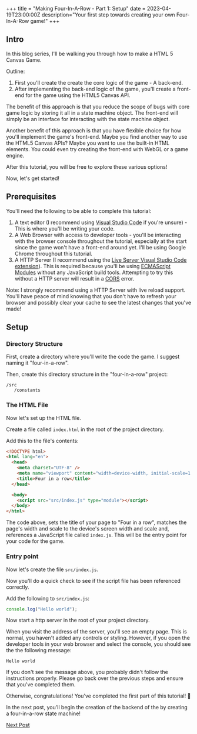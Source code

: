 +++
title = "Making Four-In-A-Row - Part 1: Setup"
date = 2023-04-19T23:00:00Z
description="Your first step towards creating your own Four-In-A-Row game!"
+++

## Intro

In this blog series, I'll be walking you through how to make a HTML 5 Canvas Game.

Outline:

1. First you'll create the create the core logic of the game - A back-end.
2. After implementing the back-end logic of the game, you'll create a front-end for the game using the HTML5 Canvas API.

The benefit of this approach is that you reduce the scope of bugs with core game logic by storing it all in a state machine object. The front-end will simply be an interface for interacting with the state machine object.

Another benefit of this approach is that you have flexible choice for how you'll implement the game's front-end. Maybe you find another way to use the HTML5 Canvas APIs? Maybe you want to use the built-in HTML elements. You could even try creating the front-end with WebGL or a game engine.

After this tutorial, you will be free to explore these various options!

Now, let's get started!

## Prerequisites

You'll need the following to be able to complete this tutorial:

1. A text editor (I recommend using [Visual Studio Code](https://code.visualstudio.com/) if you're unsure) - This is where you'll be writing your code.
2. A Web Browser with access to developer tools - you'll be interacting with the browser console throughout the tutorial, especially at the start since the game won't have a front-end around yet. I'll be using Google Chrome throughout this tutorial.
3. A HTTP Server (I recommend using the [Live Server Visual Studio Code extension](https://marketplace.visualstudio.com/items?itemName=ritwickdeyLiveServer)). This is required because you'll be using [ECMAScript Modules](https://developer.mozilla.org/en-US/docs/Web/JavaScript/Guide/Modules) without any JavaScript build tools. Attempting to try this without a HTTP server will result in a [CORS](https://developer.mozilla.org/en-US/docs/Web/HTTP/CORS) error.

Note: I strongly recommend using a HTTP Server with live reload support. You'll have peace of mind knowing that you don't have to refresh your browser and possibly clear your cache to see the latest changes that you've made!

## Setup

### Directory Structure

First, create a directory where you'll write the code the game. I suggest naming it "four-in-a-row".

Then, create this directory structure in the "four-in-a-row" project:

```
/src
   /constants
```

### The HTML File

Now let's set up the HTML file.

Create a file called `index.html` in the root of the project directory.

Add this to the file's contents:

```html
<!DOCTYPE html>
<html lang="en">
  <head>
    <meta charset="UTF-8" />
    <meta name="viewport" content="width=device-width, initial-scale=1.0" />
    <title>Four in a row</title>
  </head>

  <body>
    <script src="src/index.js" type="module"></script>
  </body>
</html>
```

The code above, sets the title of your page to "Four in a row", matches the page's width and scale to the device's screen width and scale and, references a JavaScript file called `index.js`. This will be the entry point for your code for the game.

### Entry point

Now let's create the file `src/index.js`.

Now you'll do a quick check to see if the script file has been referenced correctly.

Add the following to `src/index.js`:

```js
console.log("Hello world");
```

Now start a http server in the root of your project directory.

When you visit the address of the server, you'll see an empty page. This is normal, you haven't added any controls or styling. However, if you open the developer tools in your web browser and select the console, you should see the the following message:

```
Hello world
```

If you don't see the message above, you probably didn't follow the instructions properly. Please go back over the previous steps and ensure that you've completed them.

Otherwise, congratulations! You've completed the first part of this tutorial! 🥳

In the next post, you'll begin the creation of the backend of the by creating a four-in-a-row state machine!

[Next Post](@/blog/making-four-in-a-row-part-2.md)
